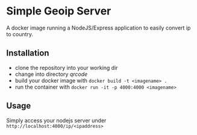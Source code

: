 # Simple Geoip Server

A docker image running a NodeJS/Express application to easily convert ip to country.

## Installation

* clone the repository into your working dir
* change into directory _qrcode_
* build your docker image with ```docker build -t <imagename> .```
* run the container with ```docker run -it -p 4000:4000 <imagename>```

## Usage

Simply access your nodejs server under ```http://localhost:4000/ip/<ipaddress>```

